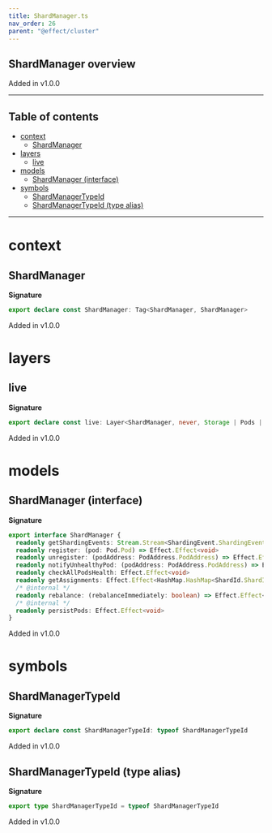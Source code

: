 ```yaml
---
title: ShardManager.ts
nav_order: 26
parent: "@effect/cluster"
---
```


## ShardManager overview

Added in v1.0.0

---

<h2 class="text-delta">Table of contents</h2>

- [context](#context)
  - [ShardManager](#shardmanager)
- [layers](#layers)
  - [live](#live)
- [models](#models)
  - [ShardManager (interface)](#shardmanager-interface)
- [symbols](#symbols)
  - [ShardManagerTypeId](#shardmanagertypeid)
  - [ShardManagerTypeId (type alias)](#shardmanagertypeid-type-alias)

---

# context

## ShardManager

**Signature**

```ts
export declare const ShardManager: Tag<ShardManager, ShardManager>
```

Added in v1.0.0

# layers

## live

**Signature**

```ts
export declare const live: Layer<ShardManager, never, Storage | Pods | ManagerConfig | PodsHealth>
```

Added in v1.0.0

# models

## ShardManager (interface)

**Signature**

```ts
export interface ShardManager {
  readonly getShardingEvents: Stream.Stream<ShardingEvent.ShardingEvent>
  readonly register: (pod: Pod.Pod) => Effect.Effect<void>
  readonly unregister: (podAddress: PodAddress.PodAddress) => Effect.Effect<void>
  readonly notifyUnhealthyPod: (podAddress: PodAddress.PodAddress) => Effect.Effect<void>
  readonly checkAllPodsHealth: Effect.Effect<void>
  readonly getAssignments: Effect.Effect<HashMap.HashMap<ShardId.ShardId, Option.Option<PodAddress.PodAddress>>>
  /* @internal */
  readonly rebalance: (rebalanceImmediately: boolean) => Effect.Effect<void>
  /* @internal */
  readonly persistPods: Effect.Effect<void>
}
```

Added in v1.0.0

# symbols

## ShardManagerTypeId

**Signature**

```ts
export declare const ShardManagerTypeId: typeof ShardManagerTypeId
```

Added in v1.0.0

## ShardManagerTypeId (type alias)

**Signature**

```ts
export type ShardManagerTypeId = typeof ShardManagerTypeId
```

Added in v1.0.0
